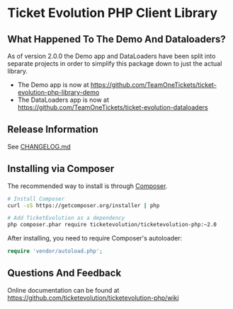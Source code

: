 # Ticket Evolution PHP Client Library


## What Happened To The Demo And Dataloaders?
As of version 2.0.0 the Demo app and DataLoaders have been split into separate projects in order to simplify this package down to just the actual library.
- The Demo app is now at https://github.com/TeamOneTickets/ticket-evolution-php-library-demo
- The DataLoaders app is now at https://github.com/TeamOneTickets/ticket-evolution-dataloaders


## Release Information
See [CHANGELOG.md](https://github.com/ticketevolution/ticketevolution-php/blob/master/CHANGELOG.md)


## Installing via Composer

The recommended way to install is through [Composer](http://getcomposer.org).

```bash
# Install Composer
curl -sS https://getcomposer.org/installer | php

# Add TicketEvolution as a dependency
php composer.phar require ticketevolution/ticketevolution-php:~2.0
```

After installing, you need to require Composer's autoloader:

```php
require 'vendor/autoload.php';
```


## Questions And Feedback
Online documentation can be found at
https://github.com/ticketevolution/ticketevolution-php/wiki
